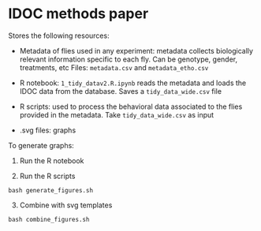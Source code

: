 # IDOC methods paper

Stores the following resources:

* Metadata of flies used in any experiment: metadata collects biologically relevant information specific to each fly. Can be genotype, gender, treatments, etc
Files: `metadata.csv` and `metadata_etho.csv`

* R notebook: `1_tidy_datav2.R.ipynb` reads the metadata and loads the IDOC data from the database. Saves a `tidy_data_wide.csv` file
* R scripts: used to process the behavioral data associated to the flies provided in the metadata. Take `tidy_data_wide.csv` as input
* .svg files: graphs

To generate graphs:

1. Run the R notebook

2. Run the R scripts
```
bash generate_figures.sh
```

3. Combine with svg templates
```
bash combine_figures.sh
```
